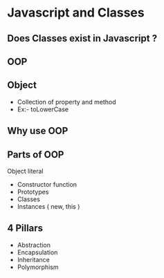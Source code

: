 # Javascript and Classes
## Does Classes exist in Javascript ?

## OOP

## Object
- Collection of property and method
- Ex:- toLowerCase

## Why use OOP

## Parts of OOP
Object literal

- Constructor function 
- Prototypes
- Classes
- Instances ( new, this )


## 4 Pillars
- Abstraction 
- Encapsulation
- Inheritance
- Polymorphism


